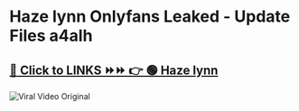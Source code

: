 
 # Haze lynn Onlyfans Leaked - Update Files a4alh

## <h2><a href="https://clipsfans.com/Haze_lynn&ref=git">🔗 Click to LINKS ⏩⏩ 👉 🟢 Haze lynn </a></h2>

<a href="https://clipsfans.com/Haze_lynn&ref=git" rel="nofollow" data-target="animated-image.originalLink"><img src="https://i.ibb.co.com/xMMVF88/686577567.gif" alt="Viral Video Original" style="max-width: 100%; display: inline-block;" data-target="animated-image.originalImage"></a>

